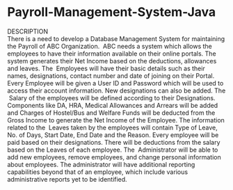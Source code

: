 # Payroll-Management-System-Java

DESCRIPTION\
There is a need to develop a Database Management System for maintaining the Payroll
of ABC Organization. ​ ABC needs a system which allows the employees to have their
information available on their online portals. The system generates their Net Income
based on the deductions, allowances and leaves.
The ​ Employees​ will have their basic details such as their names, designations, contact
number and date of joining on their Portal. Every Employee will be given a User ID and
Password which will be used to access their account information. New designations can
also be added. The ​ Salary​ of the employees will be defined according to their
Designations. Components like DA, HRA, Medical Allowances and Arrears will be added
and Charges of Hostel/Bus and Welfare Funds will be deducted from the Gross Income
to generate the Net Income of the Employee. The information related to the ​ Leaves
taken by the employees will contain Type of Leave, No. of Days, Start Date, End Date and
the Reason.
Every employee will be paid based on their designations. There will be deductions from
the salary based on the Leaves of each employee. The ​ Administrator​ will be able to add
new employees, remove employees, and change personal information about employees.
The administrator will have additional reporting capabilities beyond that of an employee,
which include various administrative reports yet to be identified.
